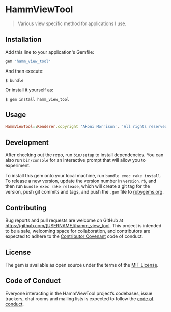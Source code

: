 # HammViewTool

> Various view specific method for applications I use.

## Installation

Add this line to your application's Gemfile:

```ruby
gem 'hamm_view_tool'
```

And then execute:

    $ bundle

Or install it yourself as:

    $ gem install hamm_view_tool

## Usage

```ruby
HammViewTool::Renderer.copyright 'Akoni Morrison', 'All rights reserved'
```

## Development

After checking out the repo, run `bin/setup` to install dependencies. You can also run `bin/console` for an interactive prompt that will allow you to experiment.

To install this gem onto your local machine, run `bundle exec rake install`. To release a new version, update the version number in `version.rb`, and then run `bundle exec rake release`, which will create a git tag for the version, push git commits and tags, and push the `.gem` file to [rubygems.org](https://rubygems.org).

## Contributing

Bug reports and pull requests are welcome on GitHub at https://github.com/[USERNAME]/hamm_view_tool. This project is intended to be a safe, welcoming space for collaboration, and contributors are expected to adhere to the [Contributor Covenant](http://contributor-covenant.org) code of conduct.

## License

The gem is available as open source under the terms of the [MIT License](https://opensource.org/licenses/MIT).

## Code of Conduct

Everyone interacting in the HammViewTool project’s codebases, issue trackers, chat rooms and mailing lists is expected to follow the [code of conduct](https://github.com/[USERNAME]/hamm_view_tool/blob/master/CODE_OF_CONDUCT.md).
